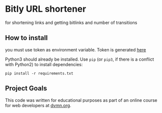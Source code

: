 # Bitly URL shortener

for shortening links and getting bitlinks and number of transitions

## How to install

you must use token as environment variable. Token is generated [here](https://app.bitly.com/settings/api/)

Python3 should already be installed. Use `pip` (or `pip3`, if there is a conflict with Python2) to install dependencies:
```
pip install -r requirements.txt
```
## Project Goals

This code was written for educational purposes as part of an online course for web developers at [dvmn.org](https://dvmn.org).